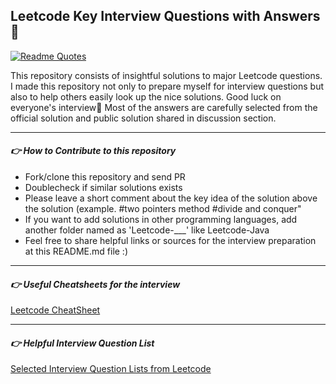 ## Leetcode Key Interview Questions with Answers 🔆
[![Readme Quotes](https://quotes-github-readme.vercel.app/api?type=horizontal&theme=dark)](https://github.com/piyushsuthar/github-readme-quotes)

This repository consists of insightful solutions to major Leetcode questions. I made this repository not only to prepare myself for interview questions but also to help others easily look up the nice solutions. Good luck on everyone's interview💚 Most of the answers are carefully selected from the official solution and public solution shared in discussion section.

-----------------------
#### *👉 How to Contribute to this repository*
- Fork/clone this repository and send PR
- Doublecheck if similar solutions exists
- Please leave a short comment about the key idea of the solution above the solution (example. #two pointers method #divide and conquer"
- If you want to add solutions in other programming languages, add another folder named as 'Leetcode-___' like Leetcode-Java
- Feel free to share helpful links or sources for the interview preparation at this README.md file :)

-----------------------

#### *👉 Useful Cheatsheets for the interview*
[Leetcode CheatSheet](https://leetcode.com/explore/interview/card/cheatsheets/720/resources/4723/)

-----------------------
#### *👉 Helpful Interview Question List*
[Selected Interview Question Lists from Leetcode](https://leetcode.com/discuss/interview-question/2069641/The-Only-Lists-You-Need-For-Your-Interview-Preparation/1406307)


